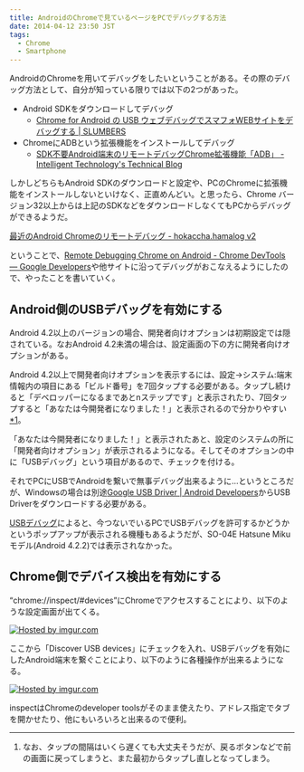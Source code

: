 ```yaml
---
title: AndroidのChromeで見ているページをPCでデバッグする方法
date: 2014-04-12 23:50 JST
tags:
  - Chrome
  - Smartphone
---
```


AndroidのChromeを用いてデバッグをしたいということがある。その際のデバッグ方法として、自分が知っている限りでは以下の2つがあった。

- Android SDKをダウンロードしてデバッグ
  - [Chrome for Android の USB ウェブデバッグでスマフォWEBサイトをデバッグする | SLUMBERS](http://slumbers99.blogspot.jp/2013/01/chrome-for-android-usb-web.html)
- ChromeにADBという拡張機能をインストールしてデバッグ
  - [SDK不要Android端末のリモートデバッグChrome拡張機能「ADB」 - Intelligent Technology's Technical Blog](http://iti.hatenablog.jp/entry/2013/11/05/182133)

しかしどちらもAndroid SDKのダウンロードと設定や、PCのChromeに拡張機能をインストールしないといけなく、正直めんどい。と思ったら、Chrome バージョン32以上からは上記のSDKなどをダウンロードしなくてもPCからデバッグができるようだ。

[最近のAndroid Chromeのリモートデバッグ - hokaccha.hamalog v2](http://d.hatena.ne.jp/hokaccha/20140109/1389254171)

ということで、[Remote Debugging Chrome on Android - Chrome DevTools — Google Developers](https://developers.google.com/chrome-developer-tools/docs/remote-debugging?hl=ja)や他サイトに沿ってデバッグがおこなえるようにしたので、やったことを書いていく。

## Android側のUSBデバッグを有効にする

Android 4.2以上のバージョンの場合、開発者向けオプションは初期設定では隠されている。なおAndroid 4.2未満の場合は、設定画面の下の方に開発者向けオプションがある。

Android 4.2以上で開発者向けオプションを表示するには、設定->システム:端末情報内の項目にある「ビルド番号」を7回タップする必要がある。タップし続けると「デベロッパーになるまであとnステップです」と表示されたり、7回タップすると「あなたは今開発者になりました！」と表示されるので分かりやすい<a href="#note1">*1</a>。

「あなたは今開発者になりました！」と表示されたあと、設定のシステムの所に「開発者向けオプション」が表示されるようになる。そしてそのオプションの中に「USBデバッグ」という項目があるので、チェックを付ける。

それでPCにUSBでAndroidを繋いで無事デバッグ出来るように…というところだが、Windowsの場合は別途[Google USB Driver | Android Developers](http://developer.android.com/sdk/win-usb.html)からUSB Driverをダウンロードする必要がある。

[USBデバッグ](http://android.akjava.com/html5/usbdebug.html)によると、今つないでいるPCでUSBデバッグを許可するかどうかというポップアップが表示される機種もあるようだが、SO-04E Hatsune Mikuモデル(Android 4.2.2)では表示されなかった。

## Chrome側でデバイス検出を有効にする

<q>chrome://inspect/#devices</q>にChromeでアクセスすることにより、以下のような設定画面が出てくる。

<a href="http://imgur.com/RDDvfz2"><img src="http://i.imgur.com/RDDvfz2.png" title="Hosted by imgur.com" /></a>

ここから「Discover USB devices」にチェックを入れ、USBデバッグを有効にしたAndroid端末を繋ぐことにより、以下のように各種操作が出来るようになる。

<a href="http://imgur.com/45dBUuE"><img src="http://i.imgur.com/45dBUuE.png" title="Hosted by imgur.com" /></a>

inspectはChromeのdeveloper toolsがそのまま使えたり、アドレス指定でタブを開かせたり、他にもいろいろと出来るので便利。

---

1. <span id="note1">なお、タップの間隔はいくら遅くても大丈夫そうだが、戻るボタンなどで前の画面に戻ってしまうと、また最初からタップし直しとなってしまう。</span>
